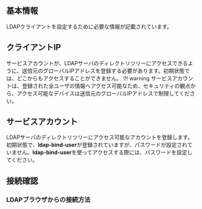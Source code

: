 ## 基本情報
LDAPクライアントを設定するために必要な情報が記載されています。

## クライアントIP
サービスアカウントが、LDAPサーバのディレクトリツリーにアクセスできるように、送信元のグローバルIPアドレスを登録する必要があります。初期状態では、どこからもアクセスすることができません。
!!! warning
    サービスアカウントは、登録された全ユーザの情報へアクセス可能なため、セキュリティの観点から、アクセス可能なデバイスは送信元のグローバルIPアドレスで制限してください。

## サービスアカウント
LDAPサーバのディレクトリツリーにアクセス可能なアカウントを登録します。初期状態で、**ldap-bind-user**が登録されていますが、パスワードが設定されていません。**ldap-bind-user**を使ってアクセスする際には、パスワードを設定してください。

## 接続確認

### LDAPブラウザからの接続方法